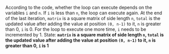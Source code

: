 According to the code, whether the loop can execute depends on the variables `i` and `n`. If `i` is less than `n`, the loop can execute again. At the end of the last iteration, `matrix` is a square matrix of side length `n`, `total` is the updated value after adding the value at position `(0, n-1)` to it, `n` is greater than 0, `i` is 0. For the loop to execute one more time, `i` needs to be incremented by 1.
State: **`matrix` is a square matrix of side length `n`, `total` is the updated value after adding the value at position `(0, n-1)` to it, `n` is greater than 0, `i` is 1**